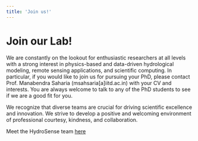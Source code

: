 ```yaml
---
title: 'Join us!'
---
```

# Join our Lab!                                                                                
We are constantly on the lookout for enthusiastic researchers at all levels with a strong interest in physics-based and data-driven hydrological modeling, remote sensing applications, and scientific computing. In particular, if you would like to join us for pursuing your PhD, please contact Prof. Manabendra Saharia (msahsaria[a]iitd.ac.in) with your CV and interests. You are always welcome to talk to any of the PhD students to see if we are a good fit for you.
 
We recognize that diverse teams are crucial for driving scientific excellence and innovation. We strive to develop a positive and welcoming environment of professional courtesy, kindness, and collaboration. 

Meet the HydroSense team [here](../team)
